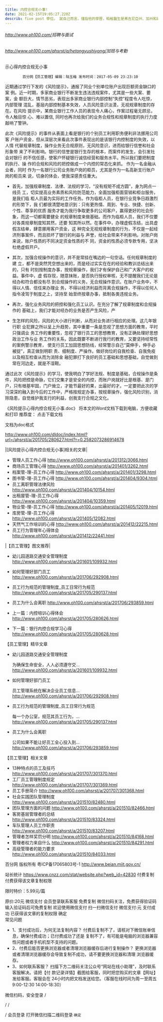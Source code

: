```yaml
---
title: 内控合规无小事!
date: 2021-02-15T19:05:27.220Z
describ: five post 學位。 就自己而言，僅指他的學歷，柏格醫生是弗吉尼亞州、加州和路易斯安那州的持牌脊椎醫生，但他在任何州都不再從事脊椎治療，也沒有醫治患者。 柏格醫生視頻僅供參考，不應用於自我診斷，也不能替代醫學檢查、治愈、治療、診斷、處方或建議。 本視頻不會在柏格醫生和您之間建立醫患關係。 在您先諮詢醫生並獲得醫學檢查、診斷和建議之前，您不應該對健康習慣或飲食進行任何更改。 如
---
```

###### <http://www.oh100.com/>招聘与面试



###### <http://www.oh100.com/ahsrst/a/hetongyushiyong/>加班与考勤


示心得内控合规无小事


            百分网【员工管理】编辑：陆玉梅 发布时间：2017-05-09 23:23:10

近期通过学行下发的《风险提示》，通报了同业个别单位账户出现巨额资金缺口的案
例。近一时期，多家商业银行不断发生违法违规案件，尤其是一些大案、要案，金
额巨大，情节恶劣，表现出多家商业银行内部控制“失控”程度令人吃惊，内部管理
混乱，基层内部控制基本失效，人员风险意识淡漠，无视规章制度的存在。在风险
提示中，某商业银行工作人员的表现令人痛心，作案过程毫无顾忌，令人触目惊
心、难以置信, 同时也再次给我们的业务合规性和规章制度的执行力度敲响了警钟。

此次《风险提示》的事件从表面上看是银行的个别员工利用职务便利非法挪用公司客
户账户资金，但从深层次来看此次事件表现出的是该银行内控制度的失效，以人情
代替规章制度，操作业务无合规原则，无风险意识，进而给银行信誉和社会形象带
来了不利影响。银行的信誉是银行生存的根本，而案件的发生，会引发社会对银行
的不信任感，使客户怀疑银行诚信经营和服务水平。所以我们要把制度的执行、操
作的合规和风险的把控做成一个内控的常态化来抓。 作为一名金融从业者，同时
作为一名银行公司业务账户岗的柜员，尤其是作为一名高新支行账户岗的柜员来
说，切身的体会，使我深感责任重大。

- 首先，加强规章制度、法律、法规的学习，“没有规矩不成方圆”，身为网点一线员
  工，切实提高业务素质和风险防范能力，全面加强柜面营销和柜台服务，是我们临
  柜人员最为实际的工作任务。作为临柜人员，在银行业竞争日趋激烈的形势下，我
  们都很清楚地意识到：只有更热情、周到、专业、快捷、创新、个性、尊享的优质
  服务才能为我行争取更多的公司客户，赢得更好的社会形象，而这一切都需要健全
  的规章制度来做基础。而作为临柜人员，我们不仅要对各类规章制度知其然，还要
  知其所以然。在事件中，办理虚假冻结，出具虚假冻结单，肆意挪用客户资金，这
  种完全无视规章制度的行为，不仅是一起经济刑事案件，而且损坏了银行的利益与
  声誉，给社会带来不利影响。对账户岗来说，账户性质的不同决定资金性质的不
  同，资金的性质必须专款专用，坚决杜绝虚假开户。

- 其次，加强合规操作的意识，并不是常挂在嘴边的一句空话。任何规章制度的建
  立，都不是突然凭空想出来的，而是经过实实在在的经验和教训总结出来的，只有
  时刻按制度办事，按规章操作，我们才有保护自己和广大客户的权益。事件中，虚
  假存现，随意抹账，是否执行授权审核，无不提醒我们无论是经办和符合都没有尽
  到合规操作的义务，无合规操作意识。在账户业务中，不得以人情、信任来办理业
  务，不得以经济利益而背离合规操作，不得以任何人指令凌驾于制度之上，坚持至
  始至终按章办事，抵制各类违规业务。

- 再次，强化业务风险的把控和强化员工认识。在充分了解了规章制度和合规操作的
  基础上，我们才能对经办的业务是否产生风险，产

- 生怎样的风险，风险的大小进行判断，从而对业务进行相应的处理。这几年银行职
  业犯罪之所以呈上升趋势，其中重要一条是忽视了思想方面的教育，平时只强调业
  务工作的重要性，忽视了银行员工的思想教育，没有正确处理好思想政治工作与业
  务工作的关系，因此既要不断进行我行的教育，又要坚持经常性的案例警示教育，
  使支行员工加固思想防线，经常警示自己“莫伸手，伸手必被捉”，真正做到明职
  责、细制度、严操作。做好岗位的自我检查、自我免疫以及相互检查从而为消除金
  融犯罪打下良好的员工基础和思想基础，自觉做到常在河边走，就是不湿鞋。

通过此次《风险提示》的学习，使我明白了学好法规、制度是基础，合规操作是条
件，风险把控是命脉，它们交集才是安全的内控，而账户岗就好比是根基、是门
户，只有根基牢固，门户耸立，才能节最好的果，出最好的才。一定要把此次的学
习深深的融入到今后的工作中，严格按规定办事，按规章操作，强化风险识别，消
除隐患，自觉维护我支行的利益，创我支行合规之文化。

《风险提示心得内控合规无小事.doc》
将本文的Word文档下载到电脑，方便收藏和打印
推荐度：
点击下载文档

文档为doc格式

<http://www.oh100.com/dldoc/index.html?url=/ahsrst/a/201705/280627.html?r=0.2582073286914678>

|[风险提示心得内控合规无小事]相关的文章|

  * 管理人员工作心得 <http://www.oh100.com/ahsrst/a/201312/3066.html>
  * 商场员工管理心得 <http://www.oh100.com/ahsrst/a/201401/3262.html>
  * 档案管-理-员工作心得 <http://www.oh100.com/ahsrst/a/201401/3298.html>
  * 图书管-理-员工作心得 <http://www.oh100.com/ahsrst/a/201404/9304.html>
  * 员工离职管理法律风险 <http://www.oh100.com/ahsrst/a/201404/10154.html>
  * 出租屋管-理-员工作心得 <http://www.oh100.com/ahsrst/a/201404/10359.html>
  * 物业管-理-员工作心得 <http://www.oh100.com/ahsrst/a/201405/12019.html>
  * 库房管-理-员工作心得 <http://www.oh100.com/ahsrst/a/201405/12082.html>
  * 天然气工作培训的心得 <http://www.oh100.com/ahsrst/a/201412/22215.html>
  * 员工行为管理年心得体会 <http://www.oh100.com/ahsrst/a/201412/22441.html>

|【员工管理】图文推荐|

  * 幼儿园道路交通安全管理制度
    <http://www.oh100.com/ahsrst/a/201601/109932.html>
  * 如何管理好部门员工 <http://www.oh100.com/ahsrst/a/201706/292908.html>
  * 员工行为规范的管理制度_员工日常行为规范
    <http://www.oh100.com/ahsrst/a/201705/290137.html>
  * 员工为什么会离职 <http://www.oh100.com/ahsrst/a/201706/293859.html>

  * 上一篇：内控培训心得体会
    <http://www.oh100.com/ahsrst/a/201705/280626.html>
  * 下一篇：银行内控合规学习心得
    <http://www.oh100.com/ahsrst/a/201705/280628.html>

【员工管理】精华文章

  * 幼儿园道路交通安全管理制度

    为确保生命安全，人人必须遵守交...
    <http://www.oh100.com/ahsrst/a/201601/109932.html>
  * 如何管理好部门员工

    员工管理系统在解决企业员工信息...
    <http://www.oh100.com/ahsrst/a/201706/292908.html>
  * 员工行为规范的管理制度_员工日常行为规范

    每一个办公室，规范其员工行为，...
    <http://www.oh100.com/ahsrst/a/201705/290137.html>
  * 员工为什么会离职

    公司如果不能让好员工全心投入到...
    <http://www.oh100.com/ahsrst/a/201706/293859.html>

【员工管理】相关文章

  * 13种特点的员工及技巧 <http://www.oh100.com/ahsrst/a/201707/301370.html>
  * 工厂员工管理制度规定 <http://www.oh100.com/ahsrst/a/201707/301369.html>
  * 员工手册简介 <http://www.oh100.com/ahsrst/a/201707/301368.html>
  * 社会实践团队管理制度 <http://www.oh100.com/ahsrst/a/201510/82480.html>
  * 团队管理方面的问题 <http://www.oh100.com/ahsrst/a/201510/82466.html>
  * 客房基层管理者的总结 <http://www.oh100.com/ahsrst/a/201510/83324.html>
  * 车队管理人员工作职责 <http://www.oh100.com/ahsrst/a/201510/83207.html>
  * 管理者怎样奖罚分明 <http://www.oh100.com/ahsrst/a/201510/84168.html>
  * 管理者权力来自什么 <http://www.oh100.com/ahsrst/a/201510/84291.html>
  * 高级管理者的能力要求 <http://www.oh100.com/ahsrst/a/201510/84033.html>

百分网 版权所有 粤ICP备17065803号-1 <http://www.beian.miit.gov.cn/>

站长统计 <https://www.cnzz.com/stat/website.php?web_id=42830>
付费复制
付费获得该文章复制权限


限时特价：5.99元/篇

原价:20元
微信支付
会员登录联系客服
免费复制
微信扫码关注，免费获得验证码
输入验证码后可免费复制
欢迎使用微信支付
扫一扫微信支付
微信支付:元
支付成功	已获得该文章的复制权限	确定	
常见问题

  *
    1、支付成功后，为何无法复制内容？
    付费后复制不了，请核对下微信账单信息，确保付费成功；已付费成功了还是
    复制不了，有可能是电脑的浏览器兼容性问题或者手机机型不支持的问题。
  *
    2、付费后能否更换浏览器或者清理浏览器缓存后进行复制操作？
    更换浏览器或者清理浏览器缓存会导致复制不成功，请不要更换浏览器和清理
    浏览器缓存。
  *
    3、如何联系客服？
    扫描下方二维码关注公众号“网站在线小助理”，及时联系客服解决。请把【付
    款记录详情】截图给客服，同时把您购买的文章【网址】发给客服。客服会在
    24小时内把文档发送给您。（客服在线时间为周一至周五9:00-12:30
    14:00-18:30）

微信扫码，安全登录
/

/
/

/ 会员登录
打开微信扫描二维码登录
`确定`